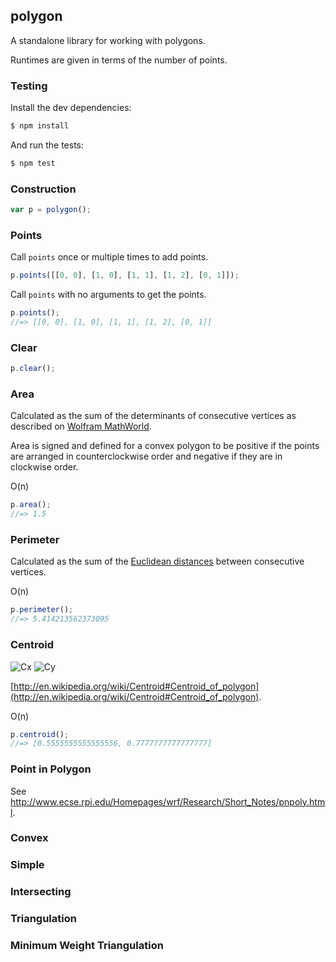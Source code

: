 ## polygon

A standalone library for working with polygons.

Runtimes are given in terms of the number of points.

### Testing

Install the dev dependencies:

```sh
$ npm install
```

And run the tests:

```sh
$ npm test
```

### Construction

```js
var p = polygon();
```

### Points

Call `points` once or multiple times to add points.

```js
p.points([[0, 0], [1, 0], [1, 1], [1, 2], [0, 1]]);
```

Call `points` with no arguments to get the points.

```js
p.points();
//=> [[0, 0], [1, 0], [1, 1], [1, 2], [0, 1]]
```

### Clear

```js
p.clear();
```

### Area

Calculated as the sum of the determinants of consecutive vertices as described
on [Wolfram MathWorld](http://mathworld.wolfram.com/PolygonArea.html).

Area is signed and defined for a convex polygon to be positive if the points are
arranged in counterclockwise order and negative if they are in clockwise order.

O(n)

```js
p.area();
//=> 1.5
```

### Perimeter

Calculated as the sum of the
[Euclidean distances](http://en.wikipedia.org/wiki/Euclidean_distance) between
consecutive vertices.

O(n)

```js
p.perimeter();
//=> 5.414213562373095
```

### Centroid

![Cx](http://upload.wikimedia.org/math/e/e/1/ee14cbb2b170c4bb435f1d84e78f6d66.png)
![Cy](http://upload.wikimedia.org/math/a/4/c/a4cee81a1d18e4d067f66d4d40a8a1fe.png)

[http://en.wikipedia.org/wiki/Centroid#Centroid_of_polygon](http://en.wikipedia.org/wiki/Centroid#Centroid_of_polygon).

O(n)

```js
p.centroid();
//=> [0.5555555555555556, 0.7777777777777777]
```

### Point in Polygon

See http://www.ecse.rpi.edu/Homepages/wrf/Research/Short_Notes/pnpoly.html.

### Convex

### Simple

### Intersecting

### Triangulation

### Minimum Weight Triangulation

